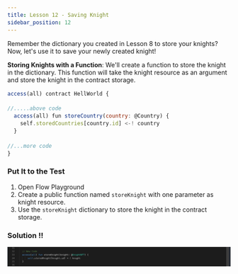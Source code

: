 ```yaml
---
title: Lesson 12 - Saving Knight
sidebar_position: 12
---
```


Remember the dictionary you created in Lesson 8 to store your knights? Now, let's use it to save your newly created knight!

**Storing Knights with a Function**: We'll create a function to store the knight in the dictionary. This function will take the knight resource as an argument and store the knight in the contract storage.

```jsx
access(all) contract HellWorld {

//.....above code
  access(all) fun storeCountry(country: @Country) {
    self.storedCountries[country.id] <-! country
  }

//...more code
}
```

### Put It to the Test

1. Open Flow Playground
2. Create a public function named `storeKnight` with one parameter as knight resource.
3. Use the `storeKnight` dictionary to store the knight in the contract storage.

### Solution !!

![Alt text](image-8.png)
